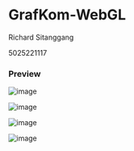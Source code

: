 # GrafKom-WebGL

Richard Sitanggang

5025221117

### Preview
![image](https://github.com/user-attachments/assets/56c951de-080e-46c4-829f-e61e252166e0)

![image](https://github.com/user-attachments/assets/15d4b741-ed2e-4169-a654-bde09d18be5b)

![image](https://github.com/user-attachments/assets/5ae183f6-3a48-4579-920c-c4132677c439)

![image](https://github.com/user-attachments/assets/e58b8e2b-c5cd-4423-9aca-f1afc9812705)


